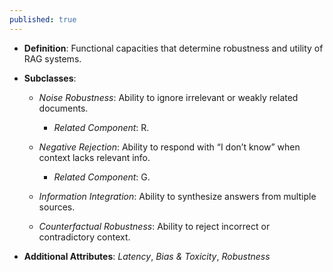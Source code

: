 ```yaml
---
published: true
---
```


- **Definition**: Functional capacities that determine robustness and utility of RAG systems.

- **Subclasses**:

  - *Noise Robustness*: Ability to ignore irrelevant or weakly related documents.

    - *Related Component*: R.

  - *Negative Rejection*: Ability to respond with “I don’t know” when context lacks relevant info.

    - *Related Component*: G.

  - *Information Integration*: Ability to synthesize answers from multiple sources.

  - *Counterfactual Robustness*: Ability to reject incorrect or contradictory context.

- **Additional Attributes**: *Latency*, *Bias & Toxicity*, *Robustness*